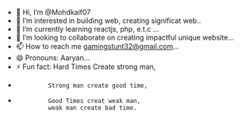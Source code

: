 - 👋 Hi, I’m @Mohdkaif07
- 👀 I’m interested in building web, creating significat web..
- 🌱 I’m currently learning reactjs, php, e.t.c ...
- 💞️ I’m looking to collaborate on creating impactful unique website...
- 📫 How to reach me gamingstunt32@gmail.com...
- 😄 Pronouns: Aaryan...
- ⚡ Fun fact: Hard Times Create strong man,
-              Strong man create good time,
-              Good Times creat weak man,
               weak man create bad time.
<!---
Mohdkaif07/Mohdkaif07 is a ✨ special ✨ repository because its `README.md` (this file) appears on your GitHub profile.
You can click the Preview link to take a look at your changes.
--->
